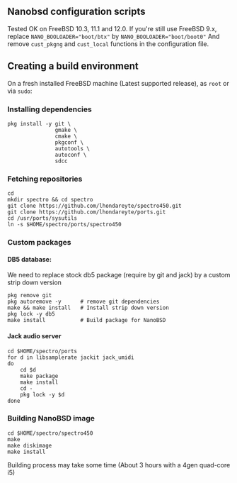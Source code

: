 ##  Nanobsd configuration scripts

Tested OK on FreeBSD 10.3, 11.1 and 12.0. If you're still use FreeBSD 9.x, replace 
``` NANO_BOOLOADER="boot/btx" ```
by
``` NANO_BOOLOADER="boot/boot0" ```
And remove ```cust_pkgng``` and ```cust_local``` functions in the configuration file.

## Creating a build environment
On a fresh installed FreeBSD machine (Latest supported release), as ```root``` or via ```sudo```:

### Installing dependencies
``` 
pkg install -y git \
               gmake \
               cmake \
               pkgconf \
               autotools \
               autoconf \
               sdcc
```
### Fetching repositories
```
cd 
mkdir spectro && cd spectro
git clone https://github.com/lhondareyte/spectro450.git
git clone https://github.com/lhondareyte/ports.git
cd /usr/ports/sysutils
ln -s $HOME/spectro/ports/spectro450
```
### Custom packages

#### DB5 database:
We need to replace stock db5 package (require by git and jack) by a custom strip down version
``` cd $HOME/spectro/ports/db5
pkg remove git
pkg autoremove -y      # remove git dependencies
make && make install   # Install strip down version
pkg lock -y db5
make install           # Build package for NanoBSD
```
#### Jack audio server
```
cd $HOME/spectro/ports
for d in libsamplerate jackit jack_umidi
do
    cd $d
    make package
    make install
    cd -
    pkg lock -y $d
done
```
### Building NanoBSD image
```
cd $HOME/spectro/spectro450
make 
make diskimage
make install
```
Building process may take some time (About 3 hours with a 4gen quad-core i5)

